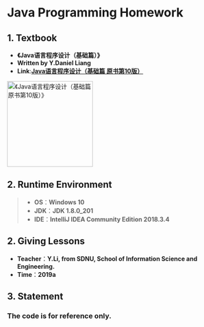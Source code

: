 # Java Programming Homework  
## 1. Textbook  
* **《Java语言程序设计（基础篇）》**   
* **Written by Y.Daniel Liang**  
* **Link**:**[Java语言程序设计（基础篇 原书第10版）](https://book.douban.com/subject/26590745/)**  

<img src="https://gd1.alicdn.com/imgextra/i4/0/TB1JBfyufImBKNjSZFlXXc43FXa_!!0-item_pic.jpg" width="200" height="" alt="《Java语言程序设计（基础篇 原书第10版）》"/>  

## 2. Runtime Environment  
> * **OS**：**Windows 10**  
> * **JDK**：**JDK 1.8.0_201**  
> * **IDE**：**IntelliJ IDEA Community Edition 2018.3.4**  
## 2. Giving Lessons  
* **Teacher**：**Y.Li, from SDNU, School of Information Science and Engineering.**  
* **Time**：**2019a**

## 3. Statement
### **The code is for reference only.**
